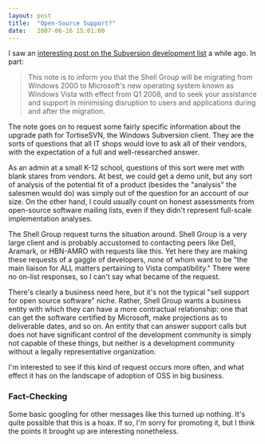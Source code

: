 ```yaml
---
layout: post
title:  "Open-Source Support?"
date:   2007-06-16 15:01:00
---
```


I saw an [interesting post on the Subversion development list](http://svn.haxx.se/tsvn/archive-2007-06/0114.shtml) a while ago.  In part:

> This note is to inform you that the Shell Group will be migrating from
> Windows 2000 to Microsoft's new operating system known as Windows Vista
> with effect from Q1 2008, and to seek your assistance and support in
> minimising disruption to users and applications during and after the
> migration.

The note goes on to request some fairly specific information about the upgrade
path for TortiseSVN, the Windows Subversion client.  They are the sorts of
questions that all IT shops would love to ask all of their vendors, with the
expectation of a full and well-researched answer.

As an admin at a small K-12 school, questions of this sort were met with blank
stares from vendors.  At best, we could get a demo unit, but any sort of
analysis of the potential fit of a product (besides the "analysis" the salesmen
would do) was simply out of the question for an account of our size.  On the
other hand, I could usually count on honest assessments from open-source
software mailing lists, even if they didn't represent full-scale implementation
analyses.

The Shell Group request turns the situation around.  Shell Group is a very
large client and is probably accustomed to contacting peers like Dell, Aramark,
or HBN-AMRO with requests like this.  Yet here they are making these requests
of a gaggle of developers, _none_ of whom want to be "the main liaison for ALL
matters pertaining to Vista compatibility." There were no on-list responses, so
I can't say what became of the request.

There's clearly a business need here, but it's not the typical "sell support
for open source software" niche.  Rather, Shell Group wants a business entity
with which they can have a more contractual relationship: one that can get the
software certified by Microsoft, make projections as to deliverable dates, and
so on.  An entity that can answer support calls but does not have significant
control of the development community is simply not capable of these things, but
neither is a development community without a legally representative
organization.

I'm interested to see if this kind of request occurs more often, and what
effect it has on the landscape of adoption of OSS in big business.

### Fact-Checking

Some basic googling for other messages like this turned up nothing.  It's quite
possible that this is a hoax.  If so, I'm sorry for promoting it, but I think
the points it brought up are interesting nonetheless.

